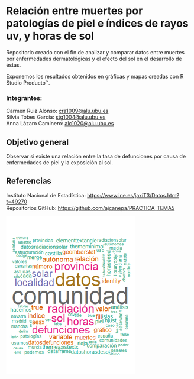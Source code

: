 # Relación entre muertes por patologías de piel e índices de rayos uv, y horas de sol

Repositorio creado con el fin de analizar y comparar datos entre muertes por enfermedades dermatológicas y el efecto del sol en el desarrollo de éstas.

Exponemos los resultados obtenidos en gráficas y mapas creadas con R Studio Producto&trade;. 

### Integrantes:
Carmen Ruiz Alonso: cra1009@alu.ubu.es \
Silvia Tobes García: stg1004@alu.ubu.es \
Anna Lázaro Caminero: alc1020@alu.ubu.es 



## Objetivo general

Observar si existe una relación entre la tasa de defunciones por causa de enfermedades de piel y la exposición al sol. 


## Referencias
Instituto Nacional de Estadística: https://www.ine.es/jaxiT3/Datos.htm?t=49270 \
Repositorios GitHub: https://github.com/ajcanepa/PRACTICA_TEMA5

![](Rplot.png)
